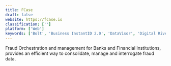 ```yaml
---
title: FCase
draft: false 
website: https://fcase.io
classification: ['']
platform: ['Web']
keywords: ['Bolt', 'Business InstantID 2.0', 'DataVisor', 'Digital River', 'Firefox Monitor', 'Kount', 'Kount Complete', 'LexisNexis InstantID', 'Pixalate', 'Proofpoint Email Fraud Defense', 'RSA Adaptive Authentication', 'SAS Fraud Management', 'SheerID', 'Sift', 'Sift App', 'Signifyd', 'SoftwareKey Licensing System', 'The Fraud Explorer', 'Yapstone', 'Zonos']
---
```

Fraud Orchestration and management for Banks and Financial Institutions, provides an efficient way to consolidate, manage and interrogate fraud data.